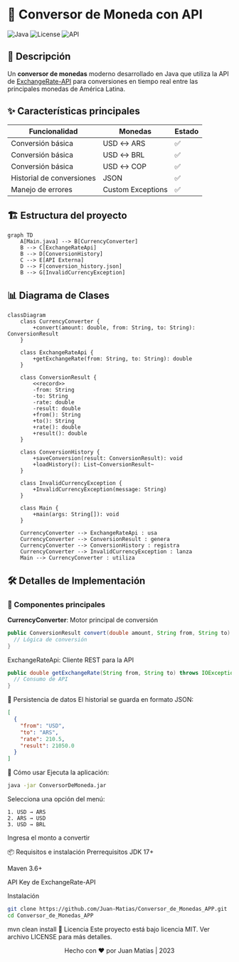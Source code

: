 # 💱 Conversor de Moneda con API

![Java](https://img.shields.io/badge/Java-17%2B-blue?logo=java)
![License](https://img.shields.io/badge/License-MIT-green)
![API](https://img.shields.io/badge/API-ExchangeRate--API-orange)

## 📝 Descripción
Un **conversor de monedas** moderno desarrollado en Java que utiliza la API de [ExchangeRate-API](https://www.exchangerate-api.com/) para conversiones en tiempo real entre las principales monedas de América Latina.

## ✨ Características principales
| Funcionalidad | Monedas | Estado |
|--------------|---------|--------|
| Conversión básica | USD ↔ ARS | ✅ |
| Conversión básica | USD ↔ BRL | ✅ |
| Conversión básica | USD ↔ COP | ✅ |
| Historial de conversiones | JSON | ✅ |
| Manejo de errores | Custom Exceptions | ✅ |

## 🏗 Estructura del proyecto

```mermaid
graph TD
    A[Main.java] --> B[CurrencyConverter]
    B --> C[ExchangeRateApi]
    B --> D[ConversionHistory]
    C --> E[API Externa]
    D --> F[conversion_history.json]
    B --> G[InvalidCurrencyException]

```

## 📊 Diagrama de Clases

```mermaid
classDiagram
    class CurrencyConverter {
        +convert(amount: double, from: String, to: String): ConversionResult
    }
    
    class ExchangeRateApi {
        +getExchangeRate(from: String, to: String): double
    }
    
    class ConversionResult {
        <<record>>
        -from: String
        -to: String
        -rate: double
        -result: double
        +from(): String
        +to(): String
        +rate(): double
        +result(): double
    }
    
    class ConversionHistory {
        +saveConversion(result: ConversionResult): void
        +loadHistory(): List~ConversionResult~
    }
    
    class InvalidCurrencyException {
        +InvalidCurrencyException(message: String)
    }
    
    class Main {
        +main(args: String[]): void
    }
    
    CurrencyConverter --> ExchangeRateApi : usa
    CurrencyConverter --> ConversionResult : genera
    CurrencyConverter --> ConversionHistory : registra
    CurrencyConverter --> InvalidCurrencyException : lanza
    Main --> CurrencyConverter : utiliza
```
## 🛠 Detalles de Implementación

### 🔧 Componentes principales

**CurrencyConverter**: Motor principal de conversión  
```java
public ConversionResult convert(double amount, String from, String to) {
  // Lógica de conversión
}
```

ExchangeRateApi: Cliente REST para la API

```java
public double getExchangeRate(String from, String to) throws IOException {
  // Consumo de API
}
```

📂 Persistencia de datos
El historial se guarda en formato JSON:

```json
[
  {
    "from": "USD",
    "to": "ARS",
    "rate": 210.5,
    "result": 21050.0
  }
]
```

🚀 Cómo usar
Ejecuta la aplicación:

```bash
java -jar ConversorDeMoneda.jar
```

Selecciona una opción del menú:
```
1. USD → ARS
2. ARS → USD
3. USD → BRL
````

Ingresa el monto a convertir

📦 Requisitos e instalación
Prerrequisitos
JDK 17+

Maven 3.6+

API Key de ExchangeRate-API

Instalación
```bash
git clone https://github.com/Juan-Matias/Conversor_de_Monedas_APP.git
cd Conversor_de_Monedas_APP
```

mvn clean install
📜 Licencia
Este proyecto está bajo licencia MIT. Ver archivo LICENSE para más detalles.

<div align="center"> Hecho con ❤️ por Juan Matías | 2023 </div> 
